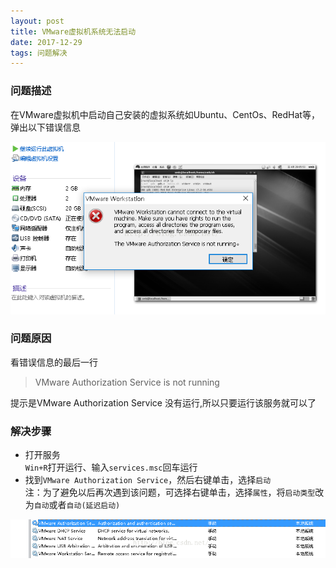 ```yaml
---
layout: post
title: VMware虚拟机系统无法启动
date: 2017-12-29 
tags: 问题解决   
---
```


### 问题描述   
在VMware虚拟机中启动自己安装的虚拟系统如Ubuntu、CentOs、RedHat等，弹出以下错误信息   

![box3](/images/post/2017-12-29-VMware虚拟机系统无法启动/20160510185802273-1.png)

### 问题原因   
看错误信息的最后一行   
> VMware Authorization Service is not running       

提示是VMware Authorization Service 没有运行,所以只要运行该服务就可以了

### 解决步骤
* 打开服务   
    `Win+R`打开运行、输入`services.msc`回车运行    
* 找到`VMware Authorization Service`，然后右键单击，选择`启动`     
    注：为了避免以后再次遇到该问题，可选择右键单击，选择`属性`，将`启动类型`改为`自动`或者`自动(延迟启动)`    


![box3](/images/post/2017-12-29-VMware虚拟机系统无法启动/20160510191301653-2.png)
